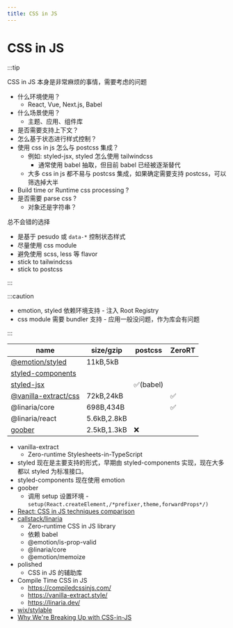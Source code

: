 ```yaml
---
title: CSS in JS
---
```


# CSS in JS

:::tip

CSS in JS 本身是非常麻烦的事情，需要考虑的问题

- 什么环境使用？
  - React, Vue, Next.js, Babel
- 什么场景使用？
  - 主题、应用、组件库
- 是否需要支持上下文？
- 怎么基于状态进行样式控制？
- 使用 css in js 怎么与 postcss 集成？
  - 例如: styled-jsx, styled 怎么使用 tailwindcss
    - 通常使用 babel 抽取，但目前 babel 已经被逐渐替代
  - 大多 css in js 都不易与 postcss 集成，如果确定需要支持 postcss，可以筛选掉大半
- Build time or Runtime css processing ?
- 是否需要 parse css ?
  - 对象还是字符串？

总不会错的选择

- 是基于 pesudo 或 `data-*` 控制状态样式
- 尽量使用 css module
- 避免使用 scss, less 等 flavor
- stick to tailwindcss
- stick to postcss

:::

:::caution

- emotion, styled 依赖环境支持 - 注入 Root Registry
- css module 需要 bundler 支持 - 应用一般没问题，作为库会有问题

:::

| name                                        | size/gzip   | postcss   | ZeroRT |
| ------------------------------------------- | ----------- | --------- | ------ |
| [@emotion/styled](./emotion.md)             | 11kB,5kB    |
| [styled-components](./styled-components.md) |             |
| [styled-jsx](../react/styled-jsx.md)        |             | ✅(babel) |
| [@vanilla-extract/css]                      | 72kB,24kB   |           | ✅     |
| @linaria/core                               | 698B,434B   |           | ✅     |
| @linaria/react                              | 5.6kB,2.8kB |
| [goober]                                    | 2.5kB,1.3kB | ❌        |

[@vanilla-extract/css]: https://github.com/vanilla-extract-css/vanilla-extract
[goober]: https://github.com/cristianbote/goober

- vanilla-extract
  - Zero-runtime Stylesheets-in-TypeScript
- styled 现在是主要支持的形式，早期由 styled-components 实现，现在大多都以 styled 为标准接口。
- styled-components 现在使用 emotion
- goober
  - 调用 setup 设置环境 - `setup(React.createElement,/*prefixer,theme,forwardProps*/)`
- [React: CSS in JS techniques comparison](https://github.com/MicheleBertoli/css-in-js)
- [callstack/linaria](https://github.com/callstack/linaria)
  - Zero-runtime CSS in JS library
  - 依赖 babel
  - @emotion/is-prop-valid
  - @linaria/core
  - @emotion/memoize
- polished
  - CSS in JS 的辅助库
- Compile Time CSS in JS
  - https://compiledcssinjs.com/
  - https://vanilla-extract.style/
  - https://linaria.dev/
- [wix/stylable](https://github.com/wix/stylable)
- [Why We're Breaking Up with CSS-in-JS](https://dev.to/srmagura/why-were-breaking-up-wiht-css-in-js-4g9b)
